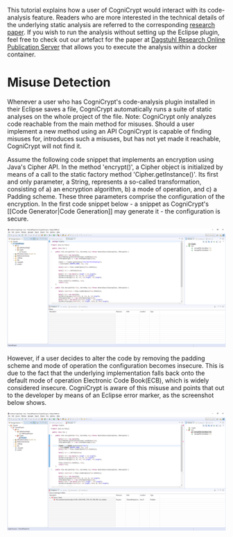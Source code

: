 This tutorial explains how a user of CogniCrypt would interact with its code-analysis feature. Readers who are more interested in the technical details of the underlying static analysis are referred to the corresponding [research paper](http://drops.dagstuhl.de/opus/volltexte/2018/9215/pdf/LIPIcs-ECOOP-2018-10.pdf). If you wish to run the analysis without setting up the Eclipse plugin, feel free to check out our artefact for the paper at [Dagstuhl Research Online Publication Server](http://drops.dagstuhl.de/opus/volltexte/2018/9237/pdf/DARTS-4-3-6.pdf) that allows you to execute the analysis within a docker container.

# Misuse Detection

Whenever a user who has CogniCrypt's code-analysis plugin installed in their Eclipse saves a file, CogniCrypt automatically runs a suite of static analyses on the whole project of the file. Note: CogniCrypt only analyzes code reachable from the main method for misuses. Should a user implement a new method using an API CogniCrypt is capable of finding misuses for, introduces such a misuses, but has not yet made it reachable, CogniCrypt will not find it.

Assume the following code snippet that implements an encryption using Java's Cipher API. In the method 'encrypt()', a  Cipher object is initialized by means of a call to the static factory method 'Cipher.getInstance()'. Its first and only parameter, a String, represents a so-called transformation, consisting of a) an encryption algorithm, b) a mode of operation, and c) a Padding scheme. These three parameters comprise the configuration of the encryption. In the first code snippet below - a snippet as CogniCrypt's [[Code Generator|Code Generation]] may generate it - the configuration is secure. 

![Encryption Implementation using Java Cipher API](https://raw.githubusercontent.com/CROSSINGTUD/CogniCrypt/master/documentation/Images%20for%20Tutorial/07Encryption.png)

However, if a user decides to alter the code by removing the padding scheme and mode of operation the configuration becomes insecure. This is due to the fact that the underlying implementation falls back onto the default mode of operation Electronic Code Book(ECB), which is widely considered insecure. CogniCrypt is aware of this misuse and points that out to the developer by means of an Eclipse error marker, as the screenshot below shows.

![Insecure Usage of Cipher API](https://raw.githubusercontent.com/CROSSINGTUD/CogniCrypt/master/documentation/Images%20for%20Tutorial/08Misuse.png)